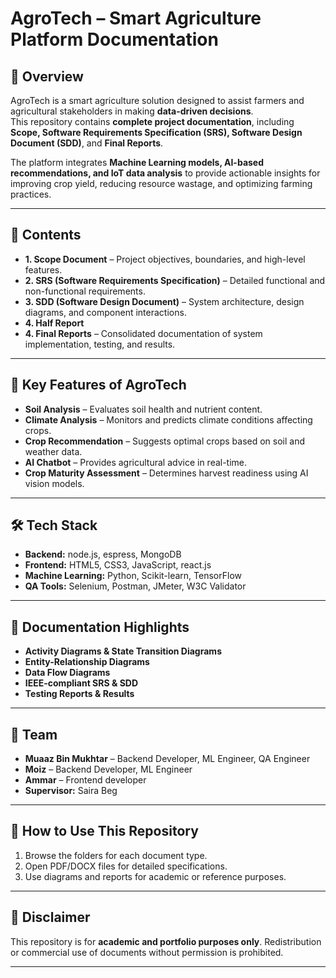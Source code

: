 # AgroTech – Smart Agriculture Platform Documentation

## 📌 Overview
AgroTech is a smart agriculture solution designed to assist farmers and agricultural stakeholders in making **data-driven decisions**.  
This repository contains **complete project documentation**, including **Scope, Software Requirements Specification (SRS), Software Design Document (SDD)**, and **Final Reports**.

The platform integrates **Machine Learning models, AI-based recommendations, and IoT data analysis** to provide actionable insights for improving crop yield, reducing resource wastage, and optimizing farming practices.

---

## 📂 Contents
- **1. Scope Document** – Project objectives, boundaries, and high-level features.
- **2. SRS (Software Requirements Specification)** – Detailed functional and non-functional requirements.
- **3. SDD (Software Design Document)** – System architecture, design diagrams, and component interactions.
- **4. Half Report**
- **4. Final Reports** – Consolidated documentation of system implementation, testing, and results.

---

## 🚀 Key Features of AgroTech
- **Soil Analysis** – Evaluates soil health and nutrient content.
- **Climate Analysis** – Monitors and predicts climate conditions affecting crops.
- **Crop Recommendation** – Suggests optimal crops based on soil and weather data.
- **AI Chatbot** – Provides agricultural advice in real-time.
- **Crop Maturity Assessment** – Determines harvest readiness using AI vision models.

---

## 🛠 Tech Stack
- **Backend:** node.js, espress, MongoDB
- **Frontend:** HTML5, CSS3, JavaScript, react.js
- **Machine Learning:** Python, Scikit-learn, TensorFlow
- **QA Tools:** Selenium, Postman, JMeter, W3C Validator

---

## 📄 Documentation Highlights
- **Activity Diagrams & State Transition Diagrams**
- **Entity-Relationship Diagrams**
- **Data Flow Diagrams**
- **IEEE-compliant SRS & SDD**
- **Testing Reports & Results**

---

## 👥 Team
- **Muaaz Bin Mukhtar** – Backend Developer, ML Engineer, QA Engineer  
- **Moiz** – Backend Developer, ML Engineer  
- **Ammar** – Frontend developer  
- **Supervisor:** Saira Beg

---

## 📌 How to Use This Repository
1. Browse the folders for each document type.
2. Open PDF/DOCX files for detailed specifications.
3. Use diagrams and reports for academic or reference purposes.

---

## 📢 Disclaimer
This repository is for **academic and portfolio purposes only**. Redistribution or commercial use of documents without permission is prohibited.

---
